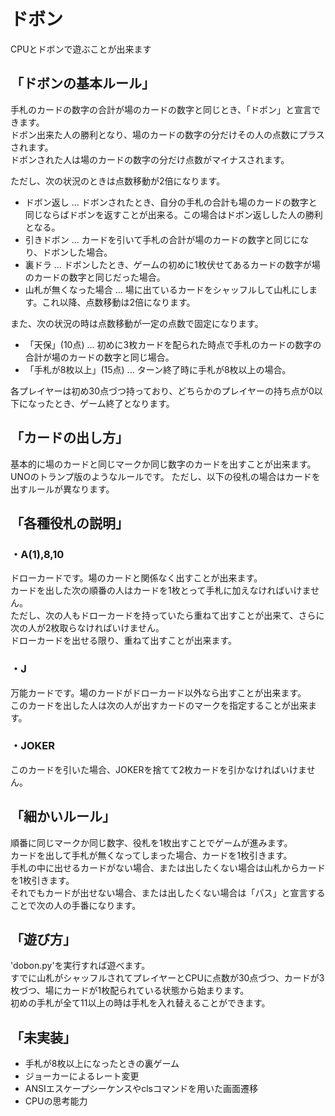 # ドボン

CPUとドボンで遊ぶことが出来ます


## 「ドボンの基本ルール」
手札のカードの数字の合計が場のカードの数字と同じとき、「ドボン」と宣言できます。  
ドボン出来た人の勝利となり、場のカードの数字の分だけその人の点数にプラスされます。  
ドボンされた人は場のカードの数字の分だけ点数がマイナスされます。  


ただし、次の状況のときは点数移動が2倍になります。
 * ドボン返し ... ドボンされたとき、自分の手札の合計も場のカードの数字と同じならばドボンを返すことが出来る。この場合はドボン返しした人の勝利となる。
 * 引きドボン ... カードを引いて手札の合計が場のカードの数字と同じになり、ドボンした場合。
 * 裏ドラ ... ドボンしたとき、ゲームの初めに1枚伏せてあるカードの数字が場のカードの数字と同じだった場合。
 * 山札が無くなった場合 ... 場に出ているカードをシャッフルして山札にします。これ以降、点数移動は2倍になります。


また、次の状況の時は点数移動が一定の点数で固定になります。
 * 「天保」(10点) ... 初めに3枚カードを配られた時点で手札のカードの数字の合計が場のカードの数字と同じ場合。
 * 「手札が8枚以上」(15点) ... ターン終了時に手札が8枚以上の場合。


各プレイヤーは初め30点づつ持っており、どちらかのプレイヤーの持ち点が0以下になったとき、ゲーム終了となります。


## 「カードの出し方」
基本的に場のカードと同じマークか同じ数字のカードを出すことが出来ます。  
UNOのトランプ版のようなルールです。
ただし、以下の役札の場合はカードを出すルールが異なります。


## 「各種役札の説明」
### ・A(1),8,10
ドローカードです。場のカードと関係なく出すことが出来ます。  
カードを出した次の順番の人はカードを1枚とって手札に加えなければいけません。  
ただし、次の人もドローカードを持っていたら重ねて出すことが出来て、さらに次の人が2枚取らなければいけません。  
ドローカードを出せる限り、重ねて出すことが出来ます。

### ・J
万能カードです。場のカードがドローカード以外なら出すことが出来ます。  
このカードを出した人は次の人が出すカードのマークを指定することが出来ます。

### ・JOKER
このカードを引いた場合、JOKERを捨てて2枚カードを引かなければいけません。


## 「細かいルール」
順番に同じマークか同じ数字、役札を1枚出すことでゲームが進みます。  
カードを出して手札が無くなってしまった場合、カードを1枚引きます。  
手札の中に出せるカードがない場合、または出したくない場合は山札からカードを1枚引きます。  
それでもカードが出せない場合、または出したくない場合は「パス」と宣言することで次の人の手番になります。


## 「遊び方」
'dobon.py'を実行すれば遊べます。  
すでに山札がシャッフルされてプレイヤーとCPUに点数が30点づつ、カードが3枚づつ、場にカードが1枚配られている状態から始まります。  
初めの手札が全て11以上の時は手札を入れ替えることができます。


## 「未実装」
* 手札が8枚以上になったときの裏ゲーム
* ジョーカーによるレート変更
* ANSIエスケープシーケンスやclsコマンドを用いた画面遷移
* CPUの思考能力
